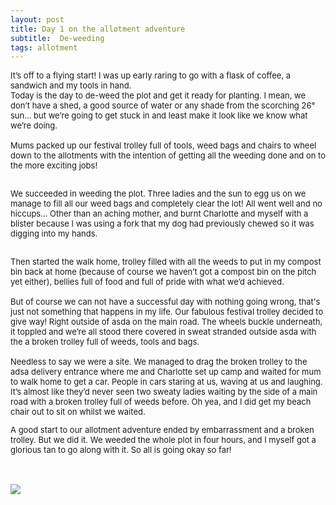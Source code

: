 ```yaml
---
layout: post
title: Day 1 on the allotment adventure
subtitle:  De-weeding
tags: allotment
---
```


<div class="text-left">
<div class="boxed">
  <font size="2">
      
It’s off to a flying start! I was up early raring to go with a flask of coffee, a sandwich and my tools in hand. <br> 
Today is the day to de-weed the plot and get it ready for planting. I mean, we don’t have a shed, a good source of water or any shade from the scorching 26° sun... but we’re going to get stuck in and least make it look like we know what we’re doing. <br> <br> Mums packed up our festival trolley full of tools, weed bags and chairs to wheel down to the allotments with the intention of getting all the weeding done and on to the more exciting jobs! <br><br> 

We succeeded in weeding the plot. Three ladies and the sun to egg us on we manage to fill all our weed bags and completely clear the lot! All went well and no hiccups... Other than an aching mother, and burnt Charlotte and myself with a blister because I was using a fork that my dog had previously chewed so it was digging into my hands. <br><br> 

Then started the walk home, trolley filled with all the weeds to put in my compost bin back at home (because of course we haven’t got a compost bin on the pitch yet either), bellies full of food and full of pride with what we’d achieved. <br><br> But of course we can not have a successful day with nothing going wrong, that's just not something that happens in my life. Our fabulous festival trolley decided to give way! Right outside of asda on the main road. The wheels buckle underneath, it toppled and we’re all stood there covered in sweat stranded outside asda with the a broken trolley full of weeds, tools and bags. <br><br>Needless to say we were a site. We managed to drag the broken trolley to the adsa delivery entrance where me and Charlotte set up camp and waited for mum to walk home to get a car. People in cars staring at us, waving at us and laughing. It’s almost like they’d never seen two sweaty ladies waiting by the side of a main road with a broken trolley full of weeds before. Oh yea, and I did get my beach chair out to sit on whilst we waited.<br>

A good start to our allotment adventure ended by embarrassment and a broken trolley. But we did it. We weeded the whole plot in four hours, and I myself got a glorious tan to go along with it. So all is going okay so far!

</font>
    <br>

<div class="text-center">
  <br/>
  <img src="{{ site.baseurl }}/img/A5F0A9B4-C708-423E-B267-ABC93AA28188.jpeg"/>
</div>

